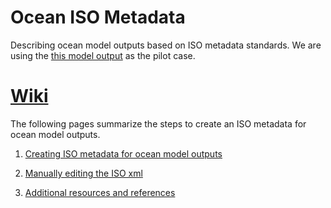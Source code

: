 # Ocean ISO Metadata
Describing ocean model outputs  based on ISO metadata standards. We are using the [this model output](http://geoport-dev.whoi.edu/thredds/sand/usgs/Projects/BBLEH/run071tRX/catalog.html?dataset=sand/usgs/Projects/BBLEH/run071tRX/00_dir_roms.ncml) as the pilot case.


[Wiki](https://github.com/zdefne-usgs/ocean-iso-metadata/wiki/ISO-metadata-for-ocean-model-outputs)
===
The following pages summarize the steps to create an ISO metadata for ocean model outputs.

1. [Creating ISO metadata for ocean model outputs](https://github.com/zdefne-usgs/ocean-iso-metadata/wiki/ISO-metadata-for-ocean-model-outputs)

2. [Manually editing the ISO xml](https://github.com/zdefne-usgs/ocean-iso-metadata/wiki/Manual-edits-to-ISO-xml)

3. [Additional resources and references](https://github.com/zdefne-usgs/ocean-iso-metadata/wiki/Resources)
